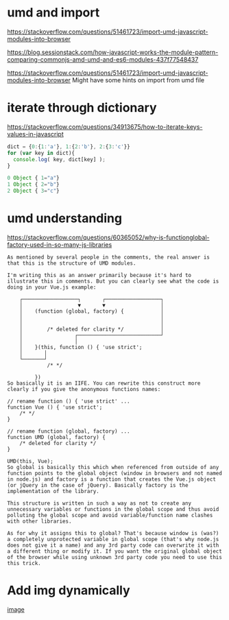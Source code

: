 # umd and import
https://stackoverflow.com/questions/51461723/import-umd-javascript-modules-into-browser

https://blog.sessionstack.com/how-javascript-works-the-module-pattern-comparing-commonjs-amd-umd-and-es6-modules-437f77548437

https://stackoverflow.com/questions/51461723/import-umd-javascript-modules-into-browser
Might have some hints on import from umd file

# iterate through dictionary
https://stackoverflow.com/questions/34913675/how-to-iterate-keys-values-in-javascript

```js
dict = {0:{1:'a'}, 1:{2:'b'}, 2:{3:'c'}}
for (var key in dict){
  console.log( key, dict[key] );
}

0 Object { 1="a"}
1 Object { 2="b"}
2 Object { 3="c"}
```

# umd understanding
https://stackoverflow.com/questions/60365052/why-is-functionglobal-factory-used-in-so-many-js-libraries

```
As mentioned by several people in the comments, the real answer is that this is the structure of UMD modules.

I'm writing this as an answer primarily because it's hard to illustrate this in comments. But you can clearly see what the code is doing in your Vue.js example:

    ┌──────────────────┐       ┌──────────────────┐
    │                  ▼       ▼                  │
    │    (function (global, factory) {            │
    │                                             │
    │                                             │
    │        /* deleted for clarity */            │
    │                 ┌───────────────────────────┘
    │                 │
    │    }(this, function () { 'use strict';
    │       │
    └───────┘
             /* */

         })
So basically it is an IIFE. You can rewrite this construct more clearly if you give the anonymous functions names:

// rename function () { 'use strict' ...
function Vue () { 'use strict';
    /* */
}

// rename function (global, factory) ...
function UMD (global, factory) {
    /* deleted for clarity */ 
}

UMD(this, Vue);
So global is basically this which when referenced from outside of any function points to the global object (window in browsers and not named in node.js) and factory is a function that creates the Vue.js object (or jQuery in the case of jQuery). Basically factory is the implementation of the library.

This structure is written in such a way as not to create any unnecessary variables or functions in the global scope and thus avoid polluting the global scope and avoid variable/function name clashes with other libraries.

As for why it assigns this to global? That's because window is (was?) a completely unprotected variable in global scope (that's why node.js does not give it a name) and any 3rd party code can overwrite it with a different thing or modify it. If you want the original global object of the browser while using unknown 3rd party code you need to use this this trick.
```

# Add img dynamically
[image](https://stackoverflow.com/questions/72217858/the-server-responded-with-a-mime-type-of-image-png-html-javascript)